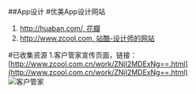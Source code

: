 ##App设计
#优美App设计网站
1. [http://huaban.com/, 花瓣](http://huaban.com/ "花瓣")
2. [http://www.zcool.com, 站酷-设计师的网站](http://www.zcool.com "站酷")

#已收集资源
1.客户管家宣传页面，链接：[http://www.zcool.com.cn/work/ZNjI2MDExNg==.html](http://www.zcool.com.cn/work/ZNjI2MDExNg==.html)  
![客户管家](http://img.hb.aicdn.com/d8ecb6963f8d36c5515563c9292ecce65db89654a966a-EcBz9I_fw658 "Customer")
